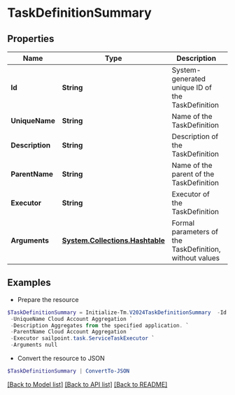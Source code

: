 # TaskDefinitionSummary
## Properties

Name | Type | Description | Notes
------------ | ------------- | ------------- | -------------
**Id** | **String** | System-generated unique ID of the TaskDefinition | 
**UniqueName** | **String** | Name of the TaskDefinition | 
**Description** | **String** | Description of the TaskDefinition | 
**ParentName** | **String** | Name of the parent of the TaskDefinition | 
**Executor** | **String** | Executor of the TaskDefinition | 
**Arguments** | [**System.Collections.Hashtable**](AnyType.md) | Formal parameters of the TaskDefinition, without values | 

## Examples

- Prepare the resource
```powershell
$TaskDefinitionSummary = Initialize-Tm.V2024TaskDefinitionSummary  -Id 2c91808475b4334b0175e1dff64b63c5 `
 -UniqueName Cloud Account Aggregation `
 -Description Aggregates from the specified application. `
 -ParentName Cloud Account Aggregation `
 -Executor sailpoint.task.ServiceTaskExecutor `
 -Arguments null
```

- Convert the resource to JSON
```powershell
$TaskDefinitionSummary | ConvertTo-JSON
```

[[Back to Model list]](../README.md#documentation-for-models) [[Back to API list]](../README.md#documentation-for-api-endpoints) [[Back to README]](../README.md)

